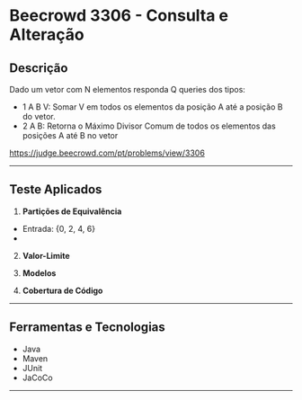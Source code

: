 # Beecrowd 3306 - Consulta e Alteração

## Descrição
Dado um vetor com N elementos responda Q queries dos tipos:
- 1 A B V: Somar V em todos os elementos da posição A até a posição B do vetor.
- 2 A B: Retorna o Máximo Divisor Comum de todos os elementos das posições A até B no vetor

https://judge.beecrowd.com/pt/problems/view/3306

---
## Teste Aplicados

1. **Partições de Equivalência**
- Entrada: {0, 2, 4, 6}
- 
   
2. **Valor-Limite**

   
3. **Modelos**
   

4. **Cobertura de Código**

---

## Ferramentas e Tecnologias

- Java 
- Maven
- JUnit
- JaCoCo

---
